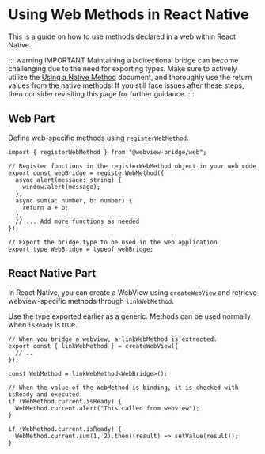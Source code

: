 # Using Web Methods in React Native

This is a guide on how to use methods declared in a web within React Native.

::: warning IMPORTANT
Maintaining a bidirectional bridge can become challenging due to the need for exporting types. Make sure to actively utilize the [Using a Native Method](/using-a-native-method) document, and thoroughly use the return values from the native methods. If you still face issues after these steps, then consider revisiting this page for further guidance.
:::

## Web Part

Define web-specific methods using `registerWebMethod`.

```tsx
import { registerWebMethod } from "@webview-bridge/web";

// Register functions in the registerWebMethod object in your web code
export const webBridge = registerWebMethod({
  async alert(message: string) {
    window.alert(message);
  },
  async sum(a: number, b: number) {
    return a + b;
  },
  // ... Add more functions as needed
});

// Export the bridge type to be used in the web application
export type WebBridge = typeof webBridge;
```

## React Native Part

In React Native, you can create a WebView using `createWebView` and retrieve webview-specific methods through `linkWebMethod`.

Use the type exported earlier as a generic. Methods can be used normally when `isReady` is true.

```tsx
// When you bridge a webview, a linkWebMethod is extracted.
export const { linkWebMethod } = createWebView({
  // ..
});

const WebMethod = linkWebMethod<WebBridge>();

// When the value of the WebMethod is binding, it is checked with isReady and executed.
if (WebMethod.current.isReady) {
  WebMethod.current.alert("This called from webview");
}

if (WebMethod.current.isReady) {
  WebMethod.current.sum(1, 2).then((result) => setValue(result));
}
```
